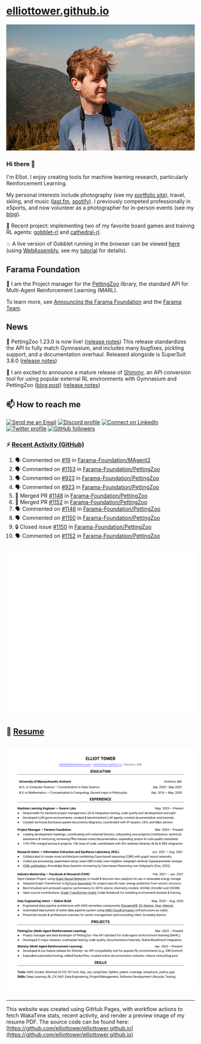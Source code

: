 # [elliottower.github.io](https://github.com/elliottower/elliottower.github.io)

[![A wild Elliot on Mt Washington](https://raw.githubusercontent.com/elliottower/elliottower.github.io/main/src/jpg/DSCF7539-600px.jpg?raw=true)](https://raw.githubusercontent.com/elliottower/elliottower.github.io/main/src/jpg/DSCF7539.jpg?raw=true)

### Hi there 👋

I'm Elliot. I enjoy creating tools for machine learning research, particularly Reinforcement Learning.

My personal interests include photography (see my [portfolio site](https://www.elliottower.com/)), travel, skiing, and music ([last.fm](https://www.last.fm/user/ajsdlfkwer), [spotify](https://open.spotify.com/user/12132818380)). I previously competed professionally in eSports, and now volunteer as a photographer for in-person events (see my [blog](https://www.elliottower.com/stories/?category=events)).

🤖 Recent project: implementing two of my favorite board games and training RL agents: [gobblet-rl](https://github.com/elliottower/gobblet-rl) and [cathedral-rl](https://github.com/elliottower/cathedral-rl). 

💥 A live version of Gobblet running in the browser can be viewed [here](https://elliottower.github.io/gobblet-rl/) (using [WebAssembly](https://webassembly.org/), see my [tutorial](https://github.com/elliottower/gobblet-rl/blob/main/tutorials/WebAssembly/web_assembly.md) for details).

## Farama Foundation

🚀 I am the Project manager for the [PettingZoo](https://github.com/Farama-Foundation/PettingZoo) library, the standard API for Multi-Agent Reinforcement Learning (MARL). 

To learn more, see [Announcing the Farama Foundation](https://farama.org/Announcing-The-Farama-Foundation) and the [Farama Team](https://farama.org/team).

## News

🎉 PettingZoo 1.23.0 is now live! ([release notes](https://github.com/Farama-Foundation/PettingZoo/releases/tag/1.23.0)) This release standardizes the API to fully match Gymnasium, and includes many bugfixes, pickling support, and a documentation overhaul. Released alongside is SuperSuit 3.8.0 ([release notes](https://github.com/Farama-Foundation/SuperSuit/releases/tag/3.8.0)) 

<!-- ![GitHub Release Date](https://img.shields.io/github/release-date/Farama-Foundation/PettingZoo) -->

🎉 I am excited to announce a mature release of [Shimmy](https://github.com/Farama-Foundation/Shimmy), an API conversion tool for using popular external RL environments with Gymnasium and PettingZoo ([blog post](https://farama.org/Announcing-Shimmy)) ([release notes](https://github.com/Farama-Foundation/Shimmy/releases/tag/v1.0.0)) 

## 📫 How to reach me

 [![Send me an Email](https://img.shields.io/badge/email-elliot%40elliottower.com-blue)](mailto:elliot@elliottower.com)
 [![Discord profile](https://img.shields.io/badge/Discord-7289DA?style=flat&logo=discord&logoColor=white)](https://discord.com/users/83091537923145728)
 [![Connect on LinkedIn](https://img.shields.io/badge/--linkedin?label=LinkedIn&logo=LinkedIn&style=social)](https://www.linkedin.com/in/elliot-tower)
 [![Twitter profile](https://img.shields.io/twitter/follow/elliottower?style=social)](https://twitter.com/ElliotTower/)
 [![GitHub followers](https://img.shields.io/github/followers/elliottower?style=social)](https://github.com/elliottower/)

### ⚡ [Recent Activity (GitHub)](https://github.com/elliottower)

<!--START_SECTION:activity-->
1. 🗣 Commented on [#19](https://github.com/Farama-Foundation/MAgent2/issues/19#issuecomment-1893913112) in [Farama-Foundation/MAgent2](https://github.com/Farama-Foundation/MAgent2)
2. 🗣 Commented on [#1153](https://github.com/Farama-Foundation/PettingZoo/pull/1153#issuecomment-1893890921) in [Farama-Foundation/PettingZoo](https://github.com/Farama-Foundation/PettingZoo)
3. 🗣 Commented on [#923](https://github.com/Farama-Foundation/PettingZoo/issues/923#issuecomment-1889434426) in [Farama-Foundation/PettingZoo](https://github.com/Farama-Foundation/PettingZoo)
4. 🗣 Commented on [#923](https://github.com/Farama-Foundation/PettingZoo/issues/923#issuecomment-1887545634) in [Farama-Foundation/PettingZoo](https://github.com/Farama-Foundation/PettingZoo)
5. 🎉 Merged PR [#1148](https://github.com/Farama-Foundation/PettingZoo/pull/1148) in [Farama-Foundation/PettingZoo](https://github.com/Farama-Foundation/PettingZoo)
6. 🎉 Merged PR [#1152](https://github.com/Farama-Foundation/PettingZoo/pull/1152) in [Farama-Foundation/PettingZoo](https://github.com/Farama-Foundation/PettingZoo)
7. 🗣 Commented on [#1146](https://github.com/Farama-Foundation/PettingZoo/issues/1146#issuecomment-1883233958) in [Farama-Foundation/PettingZoo](https://github.com/Farama-Foundation/PettingZoo)
8. 🗣 Commented on [#1150](https://github.com/Farama-Foundation/PettingZoo/issues/1150#issuecomment-1883232659) in [Farama-Foundation/PettingZoo](https://github.com/Farama-Foundation/PettingZoo)
9. 🔒 Closed issue [#1150](https://github.com/Farama-Foundation/PettingZoo/issues/1150) in [Farama-Foundation/PettingZoo](https://github.com/Farama-Foundation/PettingZoo)
10. 🗣 Commented on [#1152](https://github.com/Farama-Foundation/PettingZoo/pull/1152#issuecomment-1883231274) in [Farama-Foundation/PettingZoo](https://github.com/Farama-Foundation/PettingZoo)
<!--END_SECTION:activity-->


<picture>
  <a href="https://metrics.lecoq.io/insights?user=elliottower">
   <img src="/github-metrics.svg" alt="Metrics">
  </a>
</picture>

## 📄 [Resume](https://elliottower.github.io/src/pdf/resume.pdf)

<!-- PDF-TO-MARKDOWN:START -->
![Page 1](src/png/page1.png "Page 1")
---
<!-- PDF-TO-MARKDOWN:END -->

----

This website was created using GitHub Pages, with workflow actions to fetch WakaTime stats, recent activity, and render a preview image of my resume PDF. The source code can be found here: [https://github.com/elliottower/elliottower.github.io](https://github.com/elliottower/elliottower.github.io)
